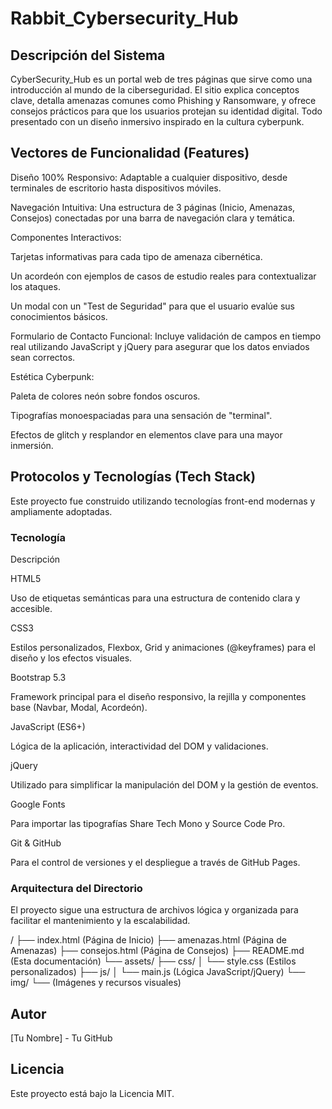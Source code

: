 # Rabbit_Cybersecurity_Hub
## Descripción del Sistema
CyberSecurity_Hub es un portal web de tres páginas que sirve como una introducción al mundo de la ciberseguridad. El sitio explica conceptos clave, detalla amenazas comunes como Phishing y Ransomware, y ofrece consejos prácticos para que los usuarios protejan su identidad digital. Todo presentado con un diseño inmersivo inspirado en la cultura cyberpunk.

## Vectores de Funcionalidad (Features)
Diseño 100% Responsivo: Adaptable a cualquier dispositivo, desde terminales de escritorio hasta dispositivos móviles.

Navegación Intuitiva: Una estructura de 3 páginas (Inicio, Amenazas, Consejos) conectadas por una barra de navegación clara y temática.

Componentes Interactivos:

Tarjetas informativas para cada tipo de amenaza cibernética.

Un acordeón con ejemplos de casos de estudio reales para contextualizar los ataques.

Un modal con un "Test de Seguridad" para que el usuario evalúe sus conocimientos básicos.

Formulario de Contacto Funcional: Incluye validación de campos en tiempo real utilizando JavaScript y jQuery para asegurar que los datos enviados sean correctos.

Estética Cyberpunk:

Paleta de colores neón sobre fondos oscuros.

Tipografías monoespaciadas para una sensación de "terminal".

Efectos de glitch y resplandor en elementos clave para una mayor inmersión.

## Protocolos y Tecnologías (Tech Stack)
Este proyecto fue construido utilizando tecnologías front-end modernas y ampliamente adoptadas.

### Tecnología

Descripción

HTML5

Uso de etiquetas semánticas para una estructura de contenido clara y accesible.

CSS3

Estilos personalizados, Flexbox, Grid y animaciones (@keyframes) para el diseño y los efectos visuales.

Bootstrap 5.3

Framework principal para el diseño responsivo, la rejilla y componentes base (Navbar, Modal, Acordeón).

JavaScript (ES6+)

Lógica de la aplicación, interactividad del DOM y validaciones.

jQuery

Utilizado para simplificar la manipulación del DOM y la gestión de eventos.

Google Fonts

Para importar las tipografías Share Tech Mono y Source Code Pro.

Git & GitHub

Para el control de versiones y el despliegue a través de GitHub Pages.

### Arquitectura del Directorio
El proyecto sigue una estructura de archivos lógica y organizada para facilitar el mantenimiento y la escalabilidad.

/
├── index.html             (Página de Inicio)
├── amenazas.html          (Página de Amenazas)
├── consejos.html          (Página de Consejos)
├── README.md              (Esta documentación)
└── assets/
    ├── css/
    │   └── style.css      (Estilos personalizados)
    ├── js/
    │   └── main.js        (Lógica JavaScript/jQuery)
    └── img/
        └── (Imágenes y recursos visuales)
## Autor
[Tu Nombre] - Tu GitHub

## Licencia
Este proyecto está bajo la Licencia MIT.